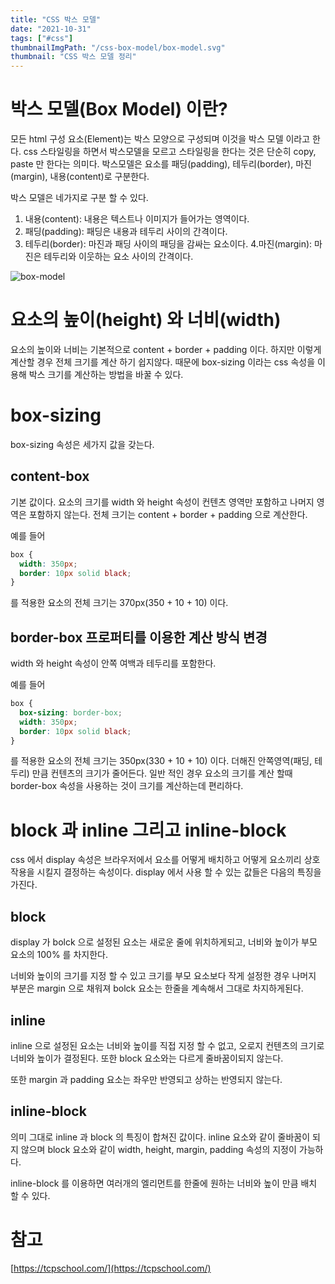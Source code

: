 ```yaml
---
title: "CSS 박스 모델"
date: "2021-10-31"
tags: ["#css"]
thumbnailImgPath: "/css-box-model/box-model.svg"
thumbnail: "CSS 박스 모델 정리"
---
```


# 박스 모델(Box Model) 이란?

모든 html 구성 요소(Element)는 박스 모양으로 구성되며 이것을 박스 모델 이라고 한다. css 스타일링을 하면서 박스모델을 모르고 스타일링을 한다는 것은 단순히 copy, paste 만 한다는 의미다. 박스모델은 요소를 패딩(padding), 테두리(border), 마진(margin), 내용(content)로 구분한다.

박스 모델은 네가지로 구분 할 수 있다.

1. 내용(content): 내용은 텍스트나 이미지가 들어가는 영역이다.
2. 패딩(padding): 패딩은 내용과 테두리 사이의 간격이다.
3. 테두리(border): 마진과 패딩 사이의 패딩을 감싸는 요소이다. 4.마진(margin): 마진은 테두리와 이웃하는 요소 사이의 간격이다.

![box-model](http://tcpschool.com/lectures/img_css_boxmodel.png)

# 요소의 높이(height) 와 너비(width)

요소의 높이와 너비는 기본적으로 content + border + padding 이다. 하지만 이렇게 계산할 경우 전체 크기를 계산 하기 쉽지않다. 때문에 box-sizing 이라는 css 속성을 이용해 박스 크기를 계산하는 방법을 바꿀 수 있다.

# box-sizing

box-sizing 속성은 세가지 값을 갖는다.

## content-box

기본 값이다. 요소의 크기를 width 와 height 속성이 컨텐츠 영역만 포함하고 나머지 영역은 포함하지 않는다. 전체 크기는 content + border + padding 으로 계산한다.

예를 들어

```css
box {
  width: 350px;
  border: 10px solid black;
}
```

를 적용한 요소의 전체 크기는 370px(350 + 10 + 10) 이다.

## border-box 프로퍼티를 이용한 계산 방식 변경

width 와 height 속성이 안쪽 여백과 테두리를 포함한다.

예를 들어

```css
box {
  box-sizing: border-box;
  width: 350px;
  border: 10px solid black;
}
```

를 적용한 요소의 전체 크기는 350px(330 + 10 + 10) 이다. 더해진 안쪽영역(패딩, 테두리) 만큼 컨텐츠의 크기가 줄어든다.
일반 적인 경우 요소의 크기를 계산 할때 border-box 속성을 사용하는 것이 크기를 계산하는데 편리하다.

# block 과 inline 그리고 inline-block

css 에서 display 속성은 브라우저에서 요소를 어떻게 배치하고 어떻게 요소끼리 상호작용을 시킬지 결정하는 속성이다.
display 에서 사용 할 수 있는 값들은 다음의 특징을 가진다.

## block

display 가 bolck 으로 설정된 요소는 새로운 줄에 위치하게되고, 너비와 높이가 부모 요소의 100% 를 차지한다.

너비와 높이의 크기를 지정 할 수 있고 크기를 부모 요소보다 작게 설정한 경우 나머지 부분은 margin 으로 채워져 bolck 요소는 한줄을 계속해서 그대로 차지하게된다.

## inline

inline 으로 설정된 요소는 너비와 높이를 직접 지정 할 수 없고, 오로지 컨텐츠의 크기로 너비와 높이가 결정된다. 또한 block 요소와는 다르게 줄바꿈이되지 않는다.

또한 margin 과 padding 요소는 좌우만 반영되고 상하는 반영되지 않는다.

## inline-block

의미 그대로 inline 과 block 의 특징이 합쳐진 값이다. inline 요소와 같이 줄바꿈이 되지 않으며 block 요소와 같이 width, height, margin, padding 속성의 지정이 가능하다.

inline-block 를 이용하면 여러개의 엘리먼트를 한줄에 원하는 너비와 높이 만큼 배치 할 수 있다.

# 참고

[https://tcpschool.com/](https://tcpschool.com/)
